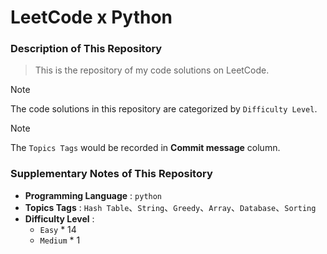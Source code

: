 # LeetCode x Python

### Description of This Repository
> This is the repository of my code solutions on LeetCode.

> [!NOTE] 
> The code solutions in this repository are categorized by `Difficulty Level`.

> [!NOTE]
> The `Topics Tags` would be recorded in **Commit message** column.

### Supplementary Notes of This Repository
- **Programming Language** : `python`
- **Topics Tags** : `Hash Table`、`String`、`Greedy`、`Array`、`Database`、`Sorting`
- **Difficulty Level** :
  - `Easy` * 14
  - `Medium` * 1
